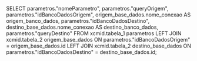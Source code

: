 SELECT
    parametros."nomeParametro",
    parametros."queryOrigem",
    parametros."idBancoDadosOrigem",
    origem_base_dados.nome_conexao AS origem_banco_dados,
    parametros."idBancoDadosDestino",
    destino_base_dados.nome_conexao AS destino_banco_dados,
    parametros."queryDestino"
FROM
    xcmid.tabela_1 parametros
LEFT JOIN
    xcmid.tabela_2 origem_base_dados ON parametros."idBancoDadosOrigem" = origem_base_dados.id
LEFT JOIN
    xcmid.tabela_2 destino_base_dados ON parametros."idBancoDadosDestino" = destino_base_dados.id;